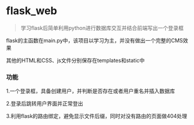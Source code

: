 # flask_web
> 学习flask后简单利用python进行数据库交互并结合前端写出一个登录框

flask的主函数在main.py中，该项目以学习为主，并没有做出一个完整的CMS效果

其他的HTML和CSS、js文件分别保存在templates和static中

### 功能

1.一个登录框，具备创建用户，并判断是否存在或者用户重名并插入数据库

2.登录后跳转用户界面并正常登出

3.利用flask的路由绑定，避免显示文件后缀，同时对没有路由的页面做404处理
